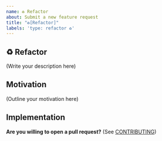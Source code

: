 ```yaml
---
name: ♻️ Refactor
about: Submit a new feature request
title: "♻️[Refactor]"
labels: 'type: refactor ♻️'
---
```


## ♻️ Refactor

<!--
    What needs to be refactored in **the-repo-name**?
-->

(Write your description here)

## Motivation

<!--
    Why should this code be refactored? Does it offer any user experience benefits? Does it make the code easier to work with? Is it a simple renaming?
-->

(Outline your motivation here)

## Implementation

<!--
    How does the code need to be changed? Is it simple enough to be a refactor, or should it be a feature?
-->

**Are you willing to open a pull request?** (See
[CONTRIBUTING](../../CONTRIBUTING.md))
